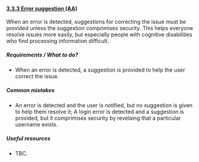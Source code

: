 #### [3.3.3 Error suggestion (AA)](https://www.w3.org/TR/UNDERSTANDING-WCAG20/minimize-error-suggestions.html)

When an error is detected, suggestions for correcting the issue must be provided unless the suggestion comprimises security. This helps everyone resolve issues more easily, but especially people with cognitive disabilities who find processing information difficult.

##### Requirements / What to do?

*   When an error is detected, a suggestion is provided to help the user correct the issue.

##### Common mistakes

*   An error is detected and the user is notified, but no suggestion is given to help them resolve it; A login error is detected and a suggestion is provided, but it comprimises security by revelaing that a particular username exists.

##### Useful resources

*   TBC.
